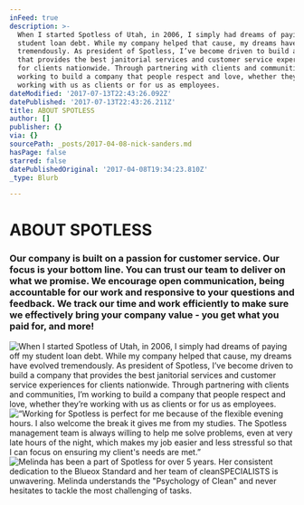```yaml
---
inFeed: true
description: >-
  When I started Spotless of Utah, in 2006, I simply had dreams of paying off my
  student loan debt. While my company helped that cause, my dreams have evolved
  tremendously. As president of Spotless, I’ve become driven to build a company
  that provides the best janitorial services and customer service experiences
  for clients nationwide. Through partnering with clients and communities, I’m
  working to build a company that people respect and love, whether they’re
  working with us as clients or for us as employees.
dateModified: '2017-07-13T22:43:26.092Z'
datePublished: '2017-07-13T22:43:26.211Z'
title: ABOUT SPOTLESS
author: []
publisher: {}
via: {}
sourcePath: _posts/2017-04-08-nick-sanders.md
hasPage: false
starred: false
datePublishedOriginal: '2017-04-08T19:34:23.810Z'
_type: Blurb

---
```

# ABOUT SPOTLESS

### Our company is built on a passion for customer service. Our focus is your bottom line. You can trust our team to deliver on what we promise. We encourage open communication, being accountable for our work and responsive to your questions and feedback. We track our time and work efficiently to make sure we effectively bring your company value - you get what you paid for, and more!
![When I started Spotless of Utah, in 2006, I simply had dreams of paying off my student loan debt. While my company helped that cause, my dreams have evolved tremendously. As president of Spotless, I’ve become driven to build a company that provides the best janitorial services and customer service experiences for clients nationwide. Through partnering with clients and communities, I’m working to build a company that people respect and love, whether they’re working with us as clients or for us as employees.](https://the-grid-user-content.s3-us-west-2.amazonaws.com/f8290b03-d7cd-4f91-b794-fca508c789f4.png)
![“Working for Spotless is perfect for me because of the flexible evening hours. I also welcome the break it gives me from my studies. The Spotless management team is always willing to help me solve problems, even at very late hours of the night, which makes my job easier and less stressful so that I can focus on ensuring my client's needs are met.”](https://the-grid-user-content.s3-us-west-2.amazonaws.com/e8e7cf24-db12-4626-9e03-09b544b8abfc.jpg)
![Melinda has been a part of Spotless for over 5 years. Her consistent dedication to the Blueox Standard and her team of cleanSPECIALISTS is unwavering. Melinda understands the "Psychology of Clean" and never hesitates to tackle the most challenging of tasks.](https://the-grid-user-content.s3-us-west-2.amazonaws.com/f076a2b9-92f3-4756-9300-de7152d2d9f2.png)